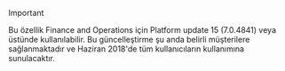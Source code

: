 > [!IMPORTANT]
> Bu özellik Finance and Operations için Platform update 15 (7.0.4841) veya üstünde kullanılabilir. Bu güncelleştirme şu anda belirli müşterilere sağlanmaktadır ve Haziran 2018'de tüm kullanıcıların kullanımına sunulacaktır.
